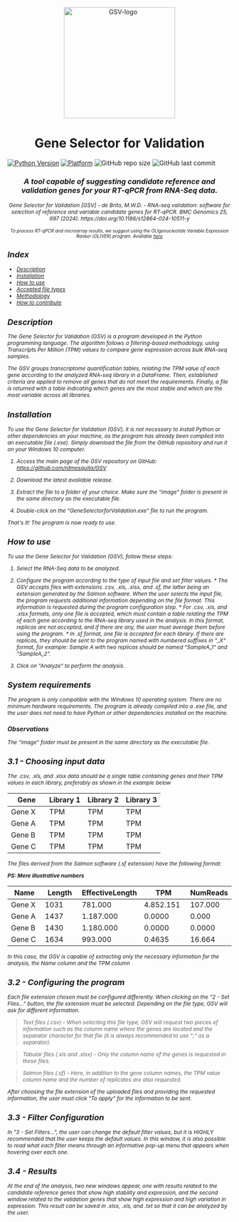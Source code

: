 <p align = "center">
<img width="250" src="https://github.com/marciow0205/GeneSelectorForValidation/blob/087abbb4b8dd3f2f4a9e1a4f82f21fab2c4e133e/image/logo2.png" alt="GSV-logo"/></p>
<h1 align="center">Gene Selector for Validation</h1>

<!-- Badges -->

[![Python Version](https://img.shields.io/badge/Python-3.6%2B-blue)](https://www.python.org/downloads/)
[![Platform](https://img.shields.io/badge/Platform-Windows%2010-blue)](https://www.microsoft.com/en-us/windows/windows-10-features)
<img alt="GitHub repo size" src="https://img.shields.io/github/repo-size/marciow0205/TCC">
<img alt="GitHub last commit" src="https://img.shields.io/github/last-commit/marciow0205/TCC">
<h3 align="center"><i>A tool capable of suggesting candidate reference and validation genes for your RT-qPCR from RNA-Seq data.</i></h3>
<p align="center"><i style="font-size: 12px;">Gene Selector for Validation [GSV] - de Brito, M.W.D. - RNA-seq validation: software for selection of reference and variable candidate genes for RT-qPCR. BMC Genomics 25, 697 (2024). https://doi.org/10.1186/s12864-024-10511-y </p>
<p align="center"><i style="font-size: 10px;">To process RT-qPCR and microarray results, we suggest using the OLIgonucleotide Variable Expression Ranker (OLIVER) program. Available <a href="http://pubmed.ncbi.nlm.nih.gov/25763136/">here</a></i></p>


## Index

- [Description](#description)
- [Installation](#installation)
- [How to use](#how-to-use)
- [Accepted file types](#accepted-files-types)
- [Methodology](#methodology)
- [How to contribute](#how-to-contribute)

## Description
The Gene Selector for Validation (GSV) is a program developed in the Python programming language. The algorithm follows a filtering-based methodology, using Transcripts Per Million (TPM) values to compare gene expression across bulk RNA-seq samples.

The GSV groups transcriptome quantification tables, relating the TPM value of each gene according to the analyzed RNA-seq library in a DataFrame. Then, established criteria are applied to remove all genes that do not meet the requirements. Finally, a file is returned with a table indicating which genes are the most stable and which are the most variable across all libraries.

## Installation

To use the Gene Selector for Validation (GSV), it is not necessary to install Python or other dependencies on your machine, as the program has already been compiled into an executable file (.exe). Simply download the file from the GitHub repository and run it on your Windows 10 computer.

  1. Access the main page of the GSV repository on GitHub: https://github.com/rdmesquita/GSV

  2. Download the latest available release.

  3. Extract the file to a folder of your choice. Make sure the "image" folder is present in the same directory as the executable file.

  4. Double-click on the "GeneSelectorforValidation.exe" file to run the program.

That's it! The program is now ready to use.

## How to use
To use the Gene Selector for Validation (GSV), follow these steps:

  1. Select the RNA-Seq data to be analyzed.
  
  2. Configure the program according to the type of input file and set filter values.
    * The GSV accepts files with extensions .csv, .xls, .xlsx, and .sf, the latter being an extension generated by the Salmon software. When the user selects the input file, the program requests additional information depending on the file format. This information is requested during the program configuration step.
    * For .csv, .xls, and .xlsx formats, only one file is accepted, which must contain a table relating the TPM of each gene according to the RNA-seq library used in the analysis. In this format, replicas are not accepted, and if there are any, the user must average them before using the program.
    * In .sf format, one file is accepted for each library. If there are replicas, they should be sent to the program named with numbered suffixes in "_X" format, for example: Sample A with two replicas should be named "SampleA_1" and "SampleA_2".
    
  3. Click on "Analyze" to perform the analysis.

## System requirements
The program is only compatible with the Windows 10 operating system. There are no minimum hardware requirements. The program is already compiled into a .exe file, and the user does not need to have Python or other dependencies installed on the machine.

### Observations
The "image" folder must be present in the same directory as the executable file.

  
## 3.1 - Choosing input data
  The .csv, .xls, and .xlsx data should be a single table containing genes and their TPM values in each library, preferably as shown in the example below
  <table align = "center">
    <thead>
        <th style="width: 25%;">
            Gene
        </th>
        <th style="width: 25%;">
            Library 1
        </th>
        <th style="width: 25%;">
            Library 2
        </th>
        <th style="width: 25%;">
           Library 3
        </th>
    </thead>
    <tbody>
        <tr>
            <td>
                Gene X
            </td>
            <td>
                TPM
            </td>
            <td>
                TPM
            </td>
            <td>
                TPM
            </td>
        </tr>
        <tr>
            <td>
                 Gene A
            </td>
            <td>
                TPM
            </td>
            <td>
                TPM
            </td>
            <td>
                TPM
            </td>
        </tr>
        <tr>
            <td>
                  Gene B
            </td>
            <td>
                TPM
            </td>
            <td>
                TPM
            </td>
            <td>
                TPM
            </td>
        </tr>
        <tr>
            <td>
                Gene C
            </td>
            <td>
                TPM
            </td>
            <td>
                TPM
            </td>
            <td>
                TPM
            </td>
        </tr>
    </tbody>
</table>


The files derived from the Salmon software (.sf extension) have the following format:

<b>PS: Mere illustrative numbers</b>

<table align = "center">
    <thead>
        <th style="width: 25%;">
            Name
        </th>
        <th style="width: 25%;">
            Length
        </th>
        <th style="width: 25%;">
            EffectiveLength
        </th>
        <th style="width: 25%;">
            TPM
        </th>
        <th style="width: 25%;">
            NumReads
        </th>
    </thead>
    <tbody>
        <tr>
            <td>
                Gene X
            </td>
            <td>
                1031
            </td>
            <td>
                781.000
            </td>
            <td>
                4.852.151
            </td>
            <td>
                107.000
            </td>
        </tr>
        <tr>
            <td>
                 Gene A
            </td>
            <td>
                1437
            </td>
            <td>
                1.187.000
            </td>
            <td>
                0.0000
            </td>
            <td>
                0.000
            </td>
        </tr>
        <tr>
            <td>
                  Gene B
            </td>
            <td>
                1430
            </td>
            <td>
                1.180.000
            </td>
            <td>
                0.0000
            </td>
            <td>
                0.0000
            </td>
        </tr>
        <tr>
            <td>
                Gene C
            </td>
            <td>
                1634
            </td>
            <td>
                993.000
            </td>
            <td>
                0.4635
            </td>
            <td>
                16.664
            </td>
        </tr>
    </tbody>
</table>

In this case, the GSV is capable of extracting only the necessary information for the analysis, the Name column and the TPM column

## 3.2 - Configuring the program

Each file extension chosen must be configured differently. When clicking on the "2 - Set Files..." button, the file extension must be selected. Depending on the file type, GSV will ask for different information.

> Text files (.csv) - 
  When selecting this file type, GSV will request two pieces of information such as the column name where the genes are located and the separator character for that file (it is always recommended to use ";" as a separator).

> Tabular files (.xls and .xlsx) - 
  Only the column name of the genes is requested in these files.

> Salmon files (.sf) - 
  Here, in addition to the gene column names, the TPM value column name and the number of replicates are also requested.

After choosing the file extension of the uploaded files and providing the requested information, the user must click "To apply" for the information to be sent.
  
## 3.3 - Filter Configuration
  In "3 - Set Filters...", the user can change the default filter values, but it is HIGHLY recommended that the user keeps the default values. In this window, it is also possible to read what each filter means through an informative pop-up menu that appears when hovering over each one.
  
## 3.4 - Results
  At the end of the analysis, two new windows appear, one with results related to the candidate reference genes that show high stability and expression, and the second window related to the validation genes that show high expression and high variation in expression.
This result can be saved in .xlsx, .xls, and .txt so that it can be analyzed by the user.
